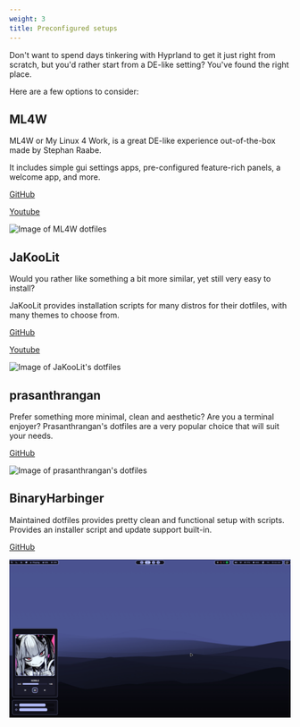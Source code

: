 ```yaml
---
weight: 3
title: Preconfigured setups
---
```


Don't want to spend days tinkering with Hyprland to get it just right from scratch, but you'd
rather start from a DE-like setting? You've found the right place.

Here are a few options to consider:

## ML4W

ML4W or My Linux 4 Work, is a great DE-like experience out-of-the-box made by Stephan Raabe.

It includes simple gui settings apps, pre-configured feature-rich panels, a welcome app, and more.

[GitHub](https://github.com/mylinuxforwork/dotfiles)

[Youtube](https://www.youtube.com/@mylinuxforwork)

![Image of ML4W dotfiles](https://i.ibb.co/6ydHNt9/screenshot-29-1.png)

## JaKooLit

Would you rather like something a bit more similar, yet still very easy to install?

JaKooLit provides installation scripts for many distros for their dotfiles, with
many themes to choose from.

[GitHub](https://github.com/JaKooLit/Hyprland-Dots)

[Youtube](https://www.youtube.com/@Ja.KooLit)

![Image of JaKooLit's dotfiles](https://i.ibb.co/7tMsnTv/default-waybar.png)

## prasanthrangan

Prefer something more minimal, clean and aesthetic? Are you a terminal enjoyer?
Prasanthrangan's dotfiles are a very popular choice that will suit your needs.

[GitHub](https://github.com/prasanthrangan/hyprdots)

![Image of prasanthrangan's dotfiles](https://i.ibb.co/W3SYJCc/showcase-2-2412602747.png)

## BinaryHarbinger

Maintained dotfiles provides pretty clean and functional setup with scripts. Provides an installer script and update support built-in.

[GitHub](https://github.com/binaryharbinger/dotfiles)

![Image of prasanthrangan's dotfiles](https://raw.githubusercontent.com/BinaryHarbinger/Dotfiles/main/preview/desktop.png)
